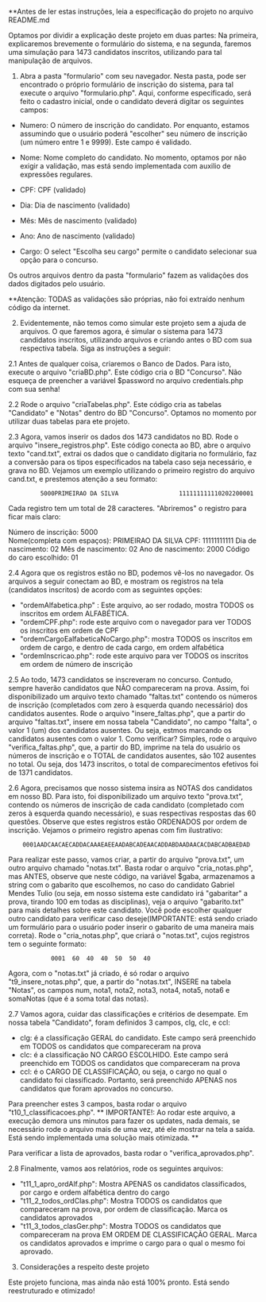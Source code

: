 **Antes de ler estas instruções, leia a especificação do projeto no arquivo README.md

Optamos por dividir a explicação deste projeto em duas partes: Na primeira, explicaremos brevemente o formulário do sistema, e na segunda, faremos uma simulação para 1473 candidatos inscritos, utilizando para tal manipulação de arquivos.

1. Abra a pasta "formulario" com seu navegador. Nesta pasta, pode ser encontrado o próprio formulário de inscrição do sistema, para tal execute o arquivo "formulario.php". Aqui, conforme especificado, será feito o cadastro inicial, onde o candidato deverá digitar os seguintes campos:

- Numero: O número de inscrição do candidato. Por enquanto, estamos assumindo que o usuário poderá "escolher" seu número de inscrição (um número entre 1 e 9999). Este campo é validado.

- Nome: Nome completo do candidato. No momento, optamos por não exigir a validação, mas está sendo implementada com auxilio de expressões regulares.

- CPF: CPF (validado)

- Dia: Dia de nascimento (validado)

- Mês: Mês de nascimento (validado)

- Ano: Ano de nascimento (validado)

- Cargo: O select "Escolha seu cargo" permite o candidato selecionar sua opção para o concurso.

Os outros arquivos dentro da pasta "formulario" fazem as validações dos dados digitados pelo usuário.

**Atenção: TODAS as validações são próprias, não foi extraído nenhum código da internet.

2. Evidentemente, não temos como simular este projeto sem a ajuda de arquivos. O que faremos agora, é simular o sistema para 1473 candidatos inscritos, utilizando arquivos e criando antes o BD com sua respectiva tabela. Siga as instruções a seguir:

2.1 Antes de qualquer coisa, criaremos o Banco de Dados. Para isto, execute o arquivo "criaBD.php". Este código cria o BD "Concurso". Não esqueça de preencher a variável $password no arquivo credentials.php com sua senha!

2.2 Rode o arquivo "criaTabelas.php". Este código cria as tabelas "Candidato" e "Notas" dentro do BD "Concurso". Optamos no momento por utilizar duas tabelas para ete projeto.

2.3 Agora, vamos inserir os dados dos 1473 candidatos no BD. Rode o arquivo "insere_registros.php". Este código conecta ao BD, abre o arquivo texto "cand.txt", extrai os dados que o candidato digitaria no formulário, faz a conversão para os tipos especificados na tabela caso seja necessário, e grava no BD. Vejamos um exemplo utilizando o primeiro registro do arquivo cand.txt, e prestemos atenção a seu formato:

             5000PRIMEIRAO DA SILVA                 111111111110202200001

Cada registro tem um total de 28 caracteres. "Abriremos" o registro para ficar mais claro:

Número de inscrição: 5000            
Nome(completa com espaços):  PRIMEIRAO DA SILVA 
CPF: 11111111111 
Dia de nascimento: 02
Mês de nascimento: 02
Ano de nascimento: 2000
Código do caro escolhido: 01

2.4 Agora que os registros estão no BD, podemos vê-los no navegador. Os arquivos a seguir conectam ao BD, e mostram os registros na tela (candidatos inscritos) de acordo com as seguintes opções:

- "ordemAlfabetica.php" : Este arquivo, ao ser rodado, mostra TODOS os inscritos em ordem ALFABÉTICA.
- "ordemCPF.php": rode este arquivo com o navegador para ver TODOS  os inscritos em ordem de CPF
- "ordemCargoEalfabeticaNoCargo.php": mostra TODOS os inscritos em ordem de cargo, e dentro de cada cargo, em ordem alfabética
- "ordemInscricao.php": rode este arquivo para ver TODOS os inscritos em ordem de número de inscrição

2.5 Ao todo, 1473 candidatos se inscreveram no concurso. Contudo, sempre haverão candidatos que NÂO compareceram na prova. Assim, foi disponibilizado um arquivo texto chamado "faltas.txt" contendo os números de inscrição (completados com zero à esquerda quando necessário) dos candidatos ausentes. Rode o arquivo "insere_faltas.php", que a partir do arquivo "faltas.txt", insere em nossa tabela "Candidato", no campo "falta", o valor 1 (um) dos candidatos ausentes. Ou seja, estmos marcando os candidatos ausentes com o valor 1. Como verificar? Simples, rode o arquivo "verifica_faltas.php", que, a partir do BD, imprime na tela do usuário os números de inscrição e o TOTAL de candidatos ausentes, são 102 ausentes no total. Ou seja, dos 1473 inscritos, o total de comparecimentos efetivos foi de 1371 candidatos.

2.6 Agora, precisamos que nosso sistema insira as NOTAS dos candidatos em nosso BD. Para isto, foi disponibilizado um arquivo texto "prova.txt", contendo os números de inscrição de cada candidato (completado com zeros à esquerda quando necessário), e suas respectivas respostas das 60 questões. Observe que estes registros estão ORDENADOS por ordem de inscrição. Vejamos o primeiro registro apenas com fim ilustrativo:

        0001AADCAACAECADDACAAAEAEEAADABCADEAACADDABDAADAACACDABCADBAEDAD

Para realizar este passo, vamos criar, a partir do arquivo "prova.txt", um outro arquivo chamado "notas.txt". Basta rodar o arquivo "cria_notas.php", mas ANTES, observe que neste código, na variável $gaba, armazenamos a string com o gabarito que escolhemos, no caso do candidato Gabriel Mendes Tulio (ou seja, em nosso sistema este candidato irá "gabaritar" a prova, tirando 100 em todas as disciplinas), veja o arquivo "gabarito.txt" para mais detalhes sobre este candidato. Você pode escolher qualquer outro candidato para verificar caso deseje(IMPORTANTE: está sendo criado um formulário para o usuário poder inserir o gabarito de uma maneira mais correta). Rode o "cria_notas.php", que criará o "notas.txt", cujos registros tem o seguinte formato:

                0001  60  40  40  50  50  40


Agora, com o "notas.txt" já criado, é só rodar o arquivo "t9_insere_notas.php", que, a partir do "notas.txt", INSERE na tabela "Notas", os campos num, nota1, nota2, nota3, nota4, nota5, nota6 e somaNotas (que é a soma total das notas).

2.7 Vamos agora, cuidar das classificações e critérios de desempate. Em nossa tabela "Candidato", foram definidos 3 campos, clg, clc, e ccl:

- clg: é a classificação GERAL do candidato. Este campo será preenchido em TODOS os candidatos que compareceram na prova
- clc: é a classificação NO CARGO ESCOLHIDO. Este campo será preenchido em TODOS os candidatos que compareceram na prova
- ccl: é o CARGO DE CLASSIFICAÇÃO, ou seja, o cargo no qual o candidato foi classificado. Portanto, será preenchido APENAS nos candidatos que foram aprovados no concurso.

Para preencher estes 3 campos, basta rodar o arquivo "t10_1_classificacoes.php".
** IMPORTANTE!: Ao rodar este arquivo, a execução demora uns minutos para fazer os updates, nada demais, se necessário rode o arquivo mais de uma vez, até ele mostrar na tela a saída. Está sendo implementada uma solução mais otimizada. **

Para verificar a lista de aprovados, basta rodar o "verifica_aprovados.php".

2.8 Finalmente, vamos aos relatórios, rode os seguintes arquivos:

- "t11_1_apro_ordAlf.php": Mostra APENAS os candidatos classificados, por cargo e ordem alfabética dentro do cargo
- "t11_2_todos_ordClas.php": Mostra TODOS os candidatos que compareceram na prova, por ordem de classificação. Marca os candidatos aprovados
- "t11_3_todos_clasGer.php": Mostra TODOS os candidatos que compareceram na prova EM ORDEM DE CLASSIFICAÇÃO GERAL. Marca os candidatos aprovados e imprime o cargo para o qual o mesmo foi aprovado.


3. Considerações a respeito deste projeto

Este projeto funciona, mas ainda não está 100% pronto. Está sendo reestruturado e otimizado!



